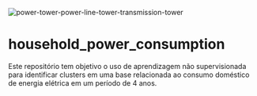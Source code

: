 ![power-tower-power-line-tower-transmission-tower](https://user-images.githubusercontent.com/91103250/217671409-f9085cc4-0cf8-4381-bfdb-3347e2d576b2.jpg)


# household_power_consumption
Este repositório tem objetivo o uso de aprendizagem não supervisionada para identificar clusters em uma base relacionada ao consumo doméstico de energia elétrica em um período de 4 anos.
